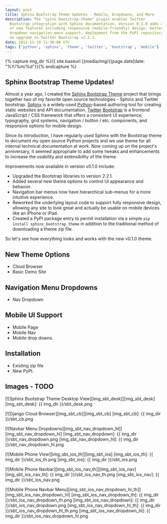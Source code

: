 ```yaml
---
layout: post
title: Sphinx Bootstrap Theme Updates - Mobile, Dropdowns, and More
description: The "spinx-bootstrap-theme" plugin enables Twitter
  Bootstrap integration with Sphinx documentation. Version 0.1.0 adds an array
  of new features including responsive (mobile-friendly) design, better
  dropdown navigation menu support, deployment from the PyPI repository and
  an upgrade to Twitter Bootstrap v2.2.1.
date: 2012-11-19 11:30:00 UTC
tags: ['python', 'sphinx', 'theme', 'twitter', 'bootstrap', 'mobile']
---
```

{% capture img_dir %}{{ site.baseurl }}media/img/{{page.date|date: "%Y/%m/%d"}}{% endcapture %}

## Sphinx Bootstrap Theme Updates!

Almost a year ago, I created the [Sphinx Bootstrap Theme][sbt_gh] project that
brings together two of my favorite open source technologies - Sphinx and Twitter
bootstrap. [Sphinx][sphinx] is a widely-used [Python][python]-based authoring
tool for creating static websites and API documentation. [Twitter][twitter]
[Bootstrap][bootstrap] is a frontend JavaScript / CSS framework that offers a
consistent UI experience, typography, grid systems, navigation / button / etc.
components, and responsive options for mobile design.

Since its introduction, I have regularly used Sphinx with the Bootstrap theme to
document my open source Python projects and we use theme for all internal
technical documentation at work. Now coming up on the project's anniversary, it
seemed appropriate to add some tweaks and enhancements to increase the usability
and extensibility of the theme.

Improvements now available in version v0.1.0 include:

* Upgraded the Bootstrap libraries to version 2.2.1.
* Added several new theme options to control UI appearance and behavior.
* Navigation bar menus now have hierarchical sub-menus for a more intuitive
  experience.
* Reworked the underlying layout code to support fully responsive design,
  allowing any site to look great and actually be usable on mobile devices
  like an iPhone or iPad.
* Created a PyPI package entry to permit installation via a simple
  `pip install sphinx_bootstrap_theme` in addition to the traditional method
  of downloading a theme zip file.

So let's see how everything looks and works with the new v0.1.0 theme.

## New Theme Options

* Cloud Browser
* Basic Demo Site

## Navigation Menu Dropdowns

* Nav Dropdown

## Mobile UI Support

* Mobile Page
* Mobile Nav
* Mobile drop downs.

## Installation

* Existing zip file
* New PyPI.

## Images - TODO

[![Sphinx Bootstrap Theme Desktop View][img_sbt_desk]][img_sbt_desk]
[img_sbt_desk]: {{ img_dir }}/sbt_desk.png

[![Django Cloud Browser][img_sbt_cb]][img_sbt_cb]
[img_sbt_cb]: {{ img_dir }}/sbt_cb.png

[![Navbar Menu Dropdowns][img_sbt_nav_dropdown_hl]][img_sbt_nav_dropdown_hl]
[img_sbt_nav_dropdown]: {{ img_dir }}/sbt_nav_dropdown.png
[img_sbt_nav_dropdown_hl]: {{ img_dir }}/sbt_nav_dropdown_hl.png

[![Mobile Phone View][img_sbt_ios_th]][img_sbt_ios]
[img_sbt_ios_th]: {{ img_dir }}/sbt_ios_th.png
[img_sbt_ios]: {{ img_dir }}/sbt_ios.png

[![Mobile Phone Navbar][img_sbt_ios_nav_th]][img_sbt_ios_nav]
[img_sbt_ios_nav_th]: {{ img_dir }}/sbt_ios_nav_th.png
[img_sbt_ios_nav]: {{ img_dir }}/sbt_ios_nav.png

[![Mobile Phone Navbar Menu][img_sbt_ios_nav_dropdown_hl_th]][img_sbt_ios_nav_dropdown_hl]
[img_sbt_ios_nav_dropdown_th]: {{ img_dir }}/sbt_ios_nav_dropdown_th.png
[img_sbt_ios_nav_dropdown]: {{ img_dir }}/sbt_ios_nav_dropdown.png
[img_sbt_ios_nav_dropdown_hl_th]: {{ img_dir }}/sbt_ios_nav_dropdown_hl_th.png
[img_sbt_ios_nav_dropdown_hl]: {{ img_dir }}/sbt_ios_nav_dropdown_hl.png



<!-- more start -->

[bootstrap]: http://twitter.github.com/bootstrap/
[python]: http://python.org/
[sbt_lb_post]: http://loose-bits.com/2011/12/09/sphinx-twitter-bootstrap-theme.html
[sbt_demo]: http://ryan-roemer.github.com/sphinx-bootstrap-theme
[sbt_demo_readme]: http://ryan-roemer.github.com/sphinx-bootstrap-theme/README.html
[sbt_downloads]: https://github.com/ryan-roemer/sphinx-bootstrap-theme/downloads
[sbt_gh]: https://github.com/ryan-roemer/sphinx-bootstrap-theme
[sbt_issues]: https://github.com/ryan-roemer/sphinx-bootstrap-theme/issues
[sbt_pull]: https://github.com/ryan-roemer/sphinx-bootstrap-theme/pulls
[sbt_readme]: https://github.com/ryan-roemer/sphinx-bootstrap-theme/blob/master/README.rst
[sbt_pypi]: http://pypi.python.org/pypi/sphinx-bootstrap-theme
[sbt_zip]: https://github.com/downloads/ryan-roemer/sphinx-bootstrap-theme/bootstrap.zip
[sphinx]: http://sphinx.pocoo.org/
[twitter]: https://twitter.com/

<!-- more end -->

